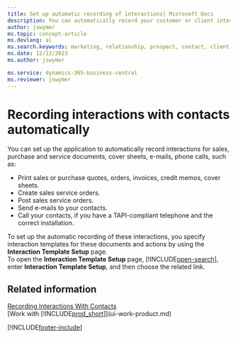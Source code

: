 ```yaml
---
title: Set up automatic recording of interactions| Microsoft Docs
description: You can automatically record your customer or client interactions, for example, for sales, purchase and service documents or phone calls.
author: jswymer
ms.topic: concept-article
ms.devlang: al
ms.search.keywords: marketing, relationship, prospect, contact, client, customer
ms.date: 12/12/2023
ms.author: jswymer

ms.service: dynamics-365-business-central
ms.reviewer: jswymer
---
```

# Recording interactions with contacts automatically
You can set up the application to automatically record interactions for sales, purchase and service documents, cover sheets, e-mails, phone calls, such as:

* Print sales or purchase quotes, orders, invoices, credit memos, cover sheets.
* Create sales service orders.
* Post sales service orders.
* Send e-mails to your contacts.
* Call your contacts, if you have a TAPI-compliant telephone and the correct installation.

To set up the automatic recording of these interactions, you specify interaction templates for these documents and actions by using the **Interaction Template Setup** page.  
To open the **Interaction Template Setup** page, [!INCLUDE[open-search](includes/open-search-lowercase.md)], enter **Interaction Template Setup**, and then choose the related link.

## Related information
[Recording Interactions With Contacts](marketing-interactions.md)  
[Work with [!INCLUDE[prod_short](includes/prod_short.md)]](ui-work-product.md)  


[!INCLUDE[footer-include](includes/footer-banner.md)]
